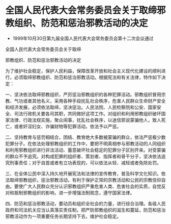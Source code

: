 # 全国人民代表大会常务委员会关于取缔邪教组织、防范和惩治邪教活动的决定

- 1999年10月30日第九届全国人民代表大会常务委员会第十二次会议通过

<!-- INFO END -->

全国人民代表大会常务委员会关于取缔

邪教组织、防范和惩治邪教活动的决定

为了维护社会稳定，保护人民利益，保障改革开放和社会主义现代化建设的顺利进行，必须取缔邪教组织、防范和惩治邪教活动。根据宪法和有关法律，特作如下决定：

一、坚决依法取缔邪教组织，严厉惩治邪教组织的各种犯罪活动。邪教组织冒用宗教、气功或者其他名义，采用各种手段扰乱社会秩序，危害人民群众生命财产安全和经济发展，必须依法取缔，坚决惩治。人民法院、人民检察院和公安、国家安全、司法行政机关要各司其职，共同做好这项工作。对组织和利用邪教组织破坏国家法律、行政法规实施，聚众闹事，扰乱社会秩序，以迷信邪说蒙骗他人，致人死亡，或者奸淫妇女、诈骗财物等犯罪活动，依法予以严惩。

二、坚持教育与惩罚相结合，团结、教育绝大多数被蒙骗的群众，依法严惩极少数犯罪分子。在依法处理邪教组织的工作中，要把不明真相参与邪教活动的人同组织和利用邪教组织进行非法活动、蓄意破坏社会稳定的犯罪分子区别开来。对受蒙骗的群众不予追究。对构成犯罪的组织者、策划者、指挥者和骨干分子，坚决依法追究刑事责任；对于自首或者有立功表现的，可以依法从轻、减轻或者免除处罚。

三、在全体公民中深入持久地开展宪法和法律的宣传教育，普及科学文化知识。依法取缔邪教组织，惩治邪教活动，有利于保护正常的宗教活动和公民的宗教信仰自由。要使广大人民群众充分认识邪教组织严重危害人类、危害社会的实质，自觉反对和抵制邪教组织的影响，进一步增强法制观念，遵守国家法律。

四、防范和惩治邪教活动，要动员和组织全社会的力量，进行综合治理。各级人民政府和司法机关应当认真落实责任制，把严防邪教组织的滋生和蔓延，防范和惩治邪教活动作为一项重要任务长期坚持下去，维护社会稳定。
